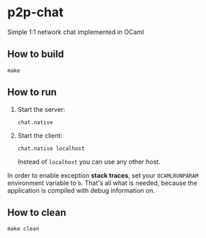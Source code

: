 # p2p-chat
Simple 1:1 network chat implemented in OCaml

## How to build

```
make
```

## How to run

1. Start the server:

   ```
   chat.native
   ```

2. Start the client:

   ```
   chat.native localhost
   ```

   Instead of `localhost` you can use any other host.

In order to enable exception **stack traces**, set your `OCAMLRUNPARAM` environment variable to `b`. That's all
what is needed, because the application is compiled with debug information on.

## How to clean

```
make clean
```

